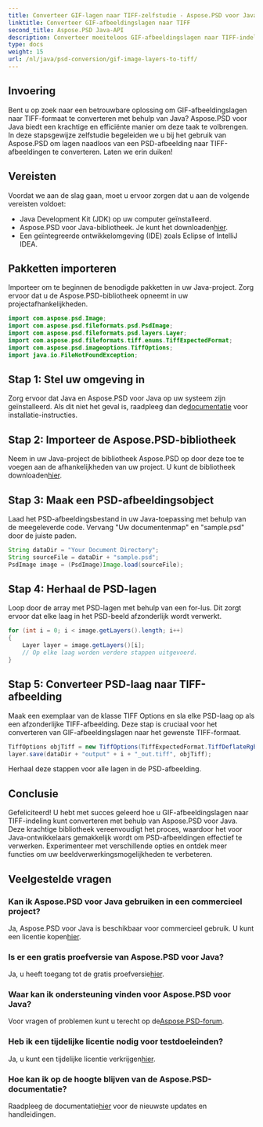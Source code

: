 ```yaml
---
title: Converteer GIF-lagen naar TIFF-zelfstudie - Aspose.PSD voor Java
linktitle: Converteer GIF-afbeeldingslagen naar TIFF
second_title: Aspose.PSD Java-API
description: Converteer moeiteloos GIF-afbeeldingslagen naar TIFF-indeling in Java met behulp van Aspose.PSD. Volg onze stapsgewijze handleiding voor een naadloze integratie.
type: docs
weight: 15
url: /nl/java/psd-conversion/gif-image-layers-to-tiff/
---
```

## Invoering
Bent u op zoek naar een betrouwbare oplossing om GIF-afbeeldingslagen naar TIFF-formaat te converteren met behulp van Java? Aspose.PSD voor Java biedt een krachtige en efficiënte manier om deze taak te volbrengen. In deze stapsgewijze zelfstudie begeleiden we u bij het gebruik van Aspose.PSD om lagen naadloos van een PSD-afbeelding naar TIFF-afbeeldingen te converteren. Laten we erin duiken!
## Vereisten
Voordat we aan de slag gaan, moet u ervoor zorgen dat u aan de volgende vereisten voldoet:
- Java Development Kit (JDK) op uw computer geïnstalleerd.
-  Aspose.PSD voor Java-bibliotheek. Je kunt het downloaden[hier](https://releases.aspose.com/psd/java/).
- Een geïntegreerde ontwikkelomgeving (IDE) zoals Eclipse of IntelliJ IDEA.
## Pakketten importeren
Importeer om te beginnen de benodigde pakketten in uw Java-project. Zorg ervoor dat u de Aspose.PSD-bibliotheek opneemt in uw projectafhankelijkheden.
```java
import com.aspose.psd.Image;
import com.aspose.psd.fileformats.psd.PsdImage;
import com.aspose.psd.fileformats.psd.layers.Layer;
import com.aspose.psd.fileformats.tiff.enums.TiffExpectedFormat;
import com.aspose.psd.imageoptions.TiffOptions;
import java.io.FileNotFoundException;
```
## Stap 1: Stel uw omgeving in
Zorg ervoor dat Java en Aspose.PSD voor Java op uw systeem zijn geïnstalleerd. Als dit niet het geval is, raadpleeg dan de[documentatie](https://reference.aspose.com/psd/java/) voor installatie-instructies.
## Stap 2: Importeer de Aspose.PSD-bibliotheek
 Neem in uw Java-project de bibliotheek Aspose.PSD op door deze toe te voegen aan de afhankelijkheden van uw project. U kunt de bibliotheek downloaden[hier](https://releases.aspose.com/psd/java/).
## Stap 3: Maak een PSD-afbeeldingsobject
Laad het PSD-afbeeldingsbestand in uw Java-toepassing met behulp van de meegeleverde code. Vervang "Uw documentenmap" en "sample.psd" door de juiste paden.
```java
String dataDir = "Your Document Directory";
String sourceFile = dataDir + "sample.psd";
PsdImage image = (PsdImage)Image.load(sourceFile);
```
## Stap 4: Herhaal de PSD-lagen
Loop door de array met PSD-lagen met behulp van een for-lus. Dit zorgt ervoor dat elke laag in het PSD-beeld afzonderlijk wordt verwerkt.
```java
for (int i = 0; i < image.getLayers().length; i++)
{
    Layer layer = image.getLayers()[i];
    // Op elke laag worden verdere stappen uitgevoerd.
}
```
## Stap 5: Converteer PSD-laag naar TIFF-afbeelding
Maak een exemplaar van de klasse TIFF Options en sla elke PSD-laag op als een afzonderlijke TIFF-afbeelding. Deze stap is cruciaal voor het converteren van GIF-afbeeldingslagen naar het gewenste TIFF-formaat.
```java
TiffOptions objTiff = new TiffOptions(TiffExpectedFormat.TiffDeflateRgb);
layer.save(dataDir + "output" + i + "_out.tiff", objTiff);
```
Herhaal deze stappen voor alle lagen in de PSD-afbeelding.
## Conclusie
Gefeliciteerd! U hebt met succes geleerd hoe u GIF-afbeeldingslagen naar TIFF-indeling kunt converteren met behulp van Aspose.PSD voor Java. Deze krachtige bibliotheek vereenvoudigt het proces, waardoor het voor Java-ontwikkelaars gemakkelijk wordt om PSD-afbeeldingen effectief te verwerken. Experimenteer met verschillende opties en ontdek meer functies om uw beeldverwerkingsmogelijkheden te verbeteren.
## Veelgestelde vragen
### Kan ik Aspose.PSD voor Java gebruiken in een commercieel project?
 Ja, Aspose.PSD voor Java is beschikbaar voor commercieel gebruik. U kunt een licentie kopen[hier](https://purchase.aspose.com/buy).
### Is er een gratis proefversie van Aspose.PSD voor Java?
 Ja, u heeft toegang tot de gratis proefversie[hier](https://releases.aspose.com/).
### Waar kan ik ondersteuning vinden voor Aspose.PSD voor Java?
 Voor vragen of problemen kunt u terecht op de[Aspose.PSD-forum](https://forum.aspose.com/c/psd/34).
### Heb ik een tijdelijke licentie nodig voor testdoeleinden?
 Ja, u kunt een tijdelijke licentie verkrijgen[hier](https://purchase.aspose.com/temporary-license/).
### Hoe kan ik op de hoogte blijven van de Aspose.PSD-documentatie?
 Raadpleeg de documentatie[hier](https://reference.aspose.com/psd/java/) voor de nieuwste updates en handleidingen.
